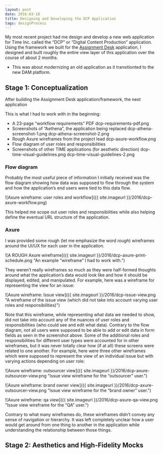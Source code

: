```yaml
---
layout: post
date: 2016-03-18
title: Designing and Developing the DCP Application
tags: designProcess
---
```


My most recent project had me design and develop a new web application for Time Inc. called the “DCP” or “Digital Content Production” application. Using the framework we built for the [Assignment Desk](http://jim-nielsen.com/blog/2016/designing-and-building-assignment-desk/) application, I designed and built roughly the entire view layer of this application over the course of about 2 months.

- This was about modernizing an old application as it transitionted to the new DAM platform.

## Stage 1: Conceptualization

After building the Assignment Desk application/framework, the next application

This is what I had to work with in the beginning:

- A 23-page “workflow requirements” PDF dcp-requirements-pdf.png
- Screenshots of “Aethena”, the application being replaced dcp-athena-screenshot-1.png dcp-athena-screenshot-2.png
- Rough Axure wireframes from the project lead dcp-axure-workflow.png
- Flow diagram of user roles and responsibilities
- Screenshots of other TIME applications (for aesthetic direction) dcp-time-visual-guidelines.png dcp-time-visual-guidelines-2.png

### Flow diagram

Probably the most useful piece of information I initially received was the flow diagram showing how data was supposed to flow through the system and how the application’s end users were tied to this data flow.

![Axure wireframe: user roles and workflow]({{ site.imageurl }}/2016/dcp-axure-workflow.png)

This helped me scope out user roles and responsibilities while also helping define the eventual URL structure of the application.

### Axure

I was provided some rough (let me emphasize the word *rough*) wireframes around the UI/UX for each user in the application.

![A ROUGH Axure wireframe]({{ site.imageurl }}/2016/dcp-axure-print-schedule.png "An example “wireframe” I had to work with.")

They weren’t really wireframes so much as they were half-formed thoughts around what the application’s data would look like and how it should be displayed, edited, and manipulated. For example, here was a wireframe for representing the view for an issue:

![Axure wireframe: Issue view]({{ site.imageurl }}/2016/dcp-issue-view.png "A wireframe of the issue view (which did not take into account varying user roles and responsibilities)")

Note that this wireframe, while representing what data we needed to show, did not take into account any of the nuances of user roles and responsibilities (who could see and edit what data). Contrary to the flow diagram, not all users were supposed to be able to add or edit data in form fields as seen in the screenshot above. Some of the additional roles and responsibilities for different user types were accounted for in other wireframes, but it was never totally clear how (if at all) these screens were related to one another. For example, here were three other wireframes which were supposed to represent the view of an individual issue but with varying actions depending on user role:

![Axure wireframe: outsourcer view]({{ site.imageurl }}/2016/dcp-axure-outsourcer-view.png "Issue view wireframe for the “outsourcer” user.")

![Axure wireframe: brand owner view]({{ site.imageurl }}/2016/dcp-axure-outsourcer-view.png "Issue view wireframe for the “brand owner” user.")

![Axure wireframe: qa view]({{ site.imageurl }}/2016/dcp-axure-qa-view.png "Issue view wireframe for the “QA” user.")

Contrary to what many wireframes do, these wireframes didn’t convey any sense of navigation or hierarchy. It was left completely unclear how a user would get around from one thing to another in the application while understanding the relationship between those things.






## Stage 2: Aesthetics and High-Fidelity Mocks
